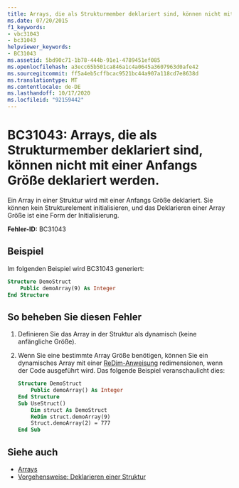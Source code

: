 ```yaml
---
title: Arrays, die als Strukturmember deklariert sind, können nicht mit einer vorgegebenen Größe definiert werden.
ms.date: 07/20/2015
f1_keywords:
- vbc31043
- bc31043
helpviewer_keywords:
- BC31043
ms.assetid: 5bd90c71-1b78-444b-91e1-4789451ef085
ms.openlocfilehash: a3ecc65b501ca846a1c4a0645a3607963d0afe42
ms.sourcegitcommit: ff5a4eb5cffbcac9521bc44a907a118cd7e8638d
ms.translationtype: MT
ms.contentlocale: de-DE
ms.lasthandoff: 10/17/2020
ms.locfileid: "92159442"
---
```

# <a name="bc31043-arrays-declared-as-structure-members-cannot-be-declared-with-an-initial-size"></a>BC31043: Arrays, die als Strukturmember deklariert sind, können nicht mit einer Anfangs Größe deklariert werden.

Ein Array in einer Struktur wird mit einer Anfangs Größe deklariert. Sie können kein Strukturelement initialisieren, und das Deklarieren einer Array Größe ist eine Form der Initialisierung.

**Fehler-ID:** BC31043

## <a name="example"></a>Beispiel

Im folgenden Beispiel wird BC31043 generiert:

```vb
Structure DemoStruct
    Public demoArray(9) As Integer
End Structure
```

## <a name="to-correct-this-error"></a>So beheben Sie diesen Fehler

1. Definieren Sie das Array in der Struktur als dynamisch (keine anfängliche Größe).

2. Wenn Sie eine bestimmte Array Größe benötigen, können Sie ein dynamisches Array mit einer [ReDim-Anweisung](../statements/redim-statement.md) redimensionen, wenn der Code ausgeführt wird. Das folgende Beispiel veranschaulicht dies:

    ```vb
    Structure DemoStruct
        Public demoArray() As Integer
    End Structure
    Sub UseStruct()
        Dim struct As DemoStruct
        ReDim struct.demoArray(9)
        Struct.demoArray(2) = 777
    End Sub
    ```

## <a name="see-also"></a>Siehe auch

- [Arrays](../../programming-guide/language-features/arrays/index.md)
- [Vorgehensweise: Deklarieren einer Struktur](../../programming-guide/language-features/data-types/how-to-declare-a-structure.md)
